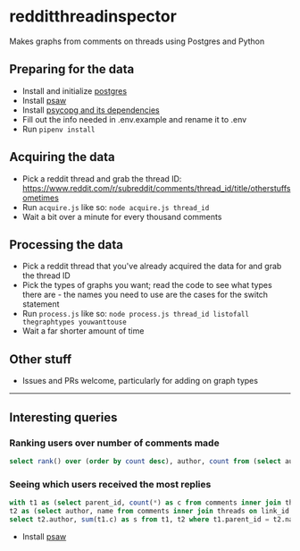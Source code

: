 # redditthreadinspector
Makes graphs from comments on threads using Postgres and Python

## Preparing for the data
- Install and initialize [postgres](https://www.postgresql.org/)
- Install [psaw](https://github.com/dmarx/psaw)
- Install [psycopg and its dependencies](http://initd.org/psycopg/docs/install.html)
- Fill out the info needed in .env.example and rename it to .env
- Run `pipenv install`

## Acquiring the data
- Pick a reddit thread and grab the thread ID: https://www.reddit.com/r/subreddit/comments/thread_id/title/otherstuffsometimes
- Run `acquire.js` like so: `node acquire.js thread_id`
- Wait a bit over a minute for every thousand comments

## Processing the data
- Pick a reddit thread that you've already acquired the data for and grab the thread ID
- Pick the types of graphs you want; read the code to see what types there are - the names you need to use are the cases for the switch statement
- Run `process.js` like so: `node process.js thread_id listofall thegraphtypes youwanttouse`
- Wait a far shorter amount of time

## Other stuff
- Issues and PRs welcome, particularly for adding on graph types

----

## Interesting queries
### Ranking users over number of comments made
```sql
select rank() over (order by count desc), author, count from (select author, count(author) from comments inner join threads on link_id = long_id where short_id='short_name_for_thread' group by author order by count desc) x;
```
### Seeing which users received the most replies
```sql
with t1 as (select parent_id, count(*) as c from comments inner join threads on link_id = long_id where short_id = 'short_name_for_thread' and link_id != parent_id group by parent_id),
t2 as (select author, name from comments inner join threads on link_id = long_id where short_id = 'short_name_for_thread')
select t2.author, sum(t1.c) as s from t1, t2 where t1.parent_id = t2.name group by author order by s desc;
```
- Install [psaw](https://github.com/dmarx/psaw)
